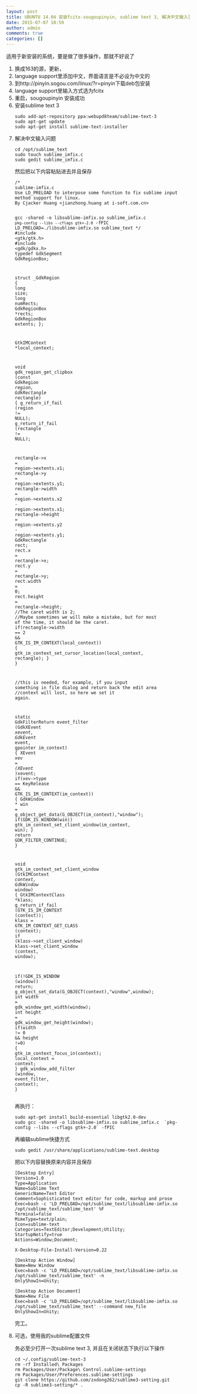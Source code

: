 ```yaml
---
layout: post
title: UBUNTU 14.04 安装fcitx-sougoupinyin, sublime text 3, 解决中文输入[轉]
date: 2015-07-07 10:59
author: admin
comments: true
categories: []
---
```

适用于新安装的系统，要是做了很多操作，那就不好说了
<ol>
	<li>换成163的源，更新，</li>
	<li>language support里添加中文，界面语言是不必设为中文的</li>
	<li>到http://pinyin.sogou.com/linux/?r=pinyin下载deb包安装</li>
	<li>language support里输入方式选为fcitx</li>
	<li>重启，sougoupinyin 安装成功</li>
	<li>安装sublime text 3
<pre class="prettyprint lang-bash prettyprinted" lang="bash"><code contenteditable="true"><span class="pln">sudo add</span><span class="pun">-</span><span class="pln">apt</span><span class="pun">-</span><span class="pln">repository ppa</span><span class="pun">:</span><span class="pln">webupd8team</span><span class="pun">/</span><span class="pln">sublime</span><span class="pun">-</span><span class="pln">text</span><span class="pun">-</span><span class="lit">3</span><span class="pln">
sudo apt</span><span class="pun">-</span><span class="pln">get update
sudo apt</span><span class="pun">-</span><span class="pln">get install sublime</span><span class="pun">-</span><span class="pln">text</span><span class="pun">-</span><span class="pln">installer</span></code></pre>
</li>
	<li>解决中文输入问题
<pre class="prettyprint lang-bash prettyprinted" lang="bash"><code contenteditable="true"><span class="pln">cd </span><span class="pun">/</span><span class="pln">opt</span><span class="pun">/</span><span class="pln">sublime_text
sudo touch sublime_imfix</span><span class="pun">.</span><span class="pln">c
sudo gedit sublime_imfix</span><span class="pun">.</span><span class="pln">c</span></code></pre>
然后把以下内容粘贴进去并且保存
<pre class="prettyprint lang-c prettyprinted" lang="c"><code contenteditable="true"><span class="com">/*
sublime-imfix.c
Use LD_PRELOAD to interpose some function to fix sublime input method support for linux.
By Cjacker Huang &lt;jianzhong.huang at i-soft.com.cn&gt;

gcc -shared -o libsublime-imfix.so sublime_imfix.c  `pkg-config --libs --cflags gtk+-2.0` -fPIC
LD_PRELOAD=./libsublime-imfix.so sublime_text
*/</span>
<span class="com">#include</span> <span class="str">&lt;gtk/gtk.h&gt;</span>
<span class="com">#include</span> <span class="str">&lt;gdk/gdkx.h&gt;</span>
<span class="kwd">typedef</span> <span class="typ">GdkSegment</span> <span class="typ">GdkRegionBox</span><span class="pun">;</span>

<span class="kwd">struct</span> <span class="typ">_GdkRegion</span>
<span class="pun">{</span>
  <span class="kwd">long</span><span class="pln"> size</span><span class="pun">;</span>
  <span class="kwd">long</span><span class="pln"> numRects</span><span class="pun">;</span>
  <span class="typ">GdkRegionBox</span> <span class="pun">*</span><span class="pln">rects</span><span class="pun">;</span>
  <span class="typ">GdkRegionBox</span><span class="pln"> extents</span><span class="pun">;</span>
<span class="pun">};</span>

<span class="typ">GtkIMContext</span> <span class="pun">*</span><span class="pln">local_context</span><span class="pun">;</span>

<span class="kwd">void</span><span class="pln">
gdk_region_get_clipbox </span><span class="pun">(</span><span class="kwd">const</span> <span class="typ">GdkRegion</span> <span class="pun">*</span><span class="pln">region</span><span class="pun">,</span>
            <span class="typ">GdkRectangle</span>    <span class="pun">*</span><span class="pln">rectangle</span><span class="pun">)</span>
<span class="pun">{</span><span class="pln">
  g_return_if_fail </span><span class="pun">(</span><span class="pln">region </span><span class="pun">!=</span><span class="pln"> NULL</span><span class="pun">);</span><span class="pln">
  g_return_if_fail </span><span class="pun">(</span><span class="pln">rectangle </span><span class="pun">!=</span><span class="pln"> NULL</span><span class="pun">);</span><span class="pln">

  rectangle</span><span class="pun">-&gt;</span><span class="pln">x </span><span class="pun">=</span><span class="pln"> region</span><span class="pun">-&gt;</span><span class="pln">extents</span><span class="pun">.</span><span class="pln">x1</span><span class="pun">;</span><span class="pln">
  rectangle</span><span class="pun">-&gt;</span><span class="pln">y </span><span class="pun">=</span><span class="pln"> region</span><span class="pun">-&gt;</span><span class="pln">extents</span><span class="pun">.</span><span class="pln">y1</span><span class="pun">;</span><span class="pln">
  rectangle</span><span class="pun">-&gt;</span><span class="pln">width </span><span class="pun">=</span><span class="pln"> region</span><span class="pun">-&gt;</span><span class="pln">extents</span><span class="pun">.</span><span class="pln">x2 </span><span class="pun">-</span><span class="pln"> region</span><span class="pun">-&gt;</span><span class="pln">extents</span><span class="pun">.</span><span class="pln">x1</span><span class="pun">;</span><span class="pln">
  rectangle</span><span class="pun">-&gt;</span><span class="pln">height </span><span class="pun">=</span><span class="pln"> region</span><span class="pun">-&gt;</span><span class="pln">extents</span><span class="pun">.</span><span class="pln">y2 </span><span class="pun">-</span><span class="pln"> region</span><span class="pun">-&gt;</span><span class="pln">extents</span><span class="pun">.</span><span class="pln">y1</span><span class="pun">;</span>
  <span class="typ">GdkRectangle</span><span class="pln"> rect</span><span class="pun">;</span><span class="pln">
  rect</span><span class="pun">.</span><span class="pln">x </span><span class="pun">=</span><span class="pln"> rectangle</span><span class="pun">-&gt;</span><span class="pln">x</span><span class="pun">;</span><span class="pln">
  rect</span><span class="pun">.</span><span class="pln">y </span><span class="pun">=</span><span class="pln"> rectangle</span><span class="pun">-&gt;</span><span class="pln">y</span><span class="pun">;</span><span class="pln">
  rect</span><span class="pun">.</span><span class="pln">width </span><span class="pun">=</span> <span class="lit">0</span><span class="pun">;</span><span class="pln">
  rect</span><span class="pun">.</span><span class="pln">height </span><span class="pun">=</span><span class="pln"> rectangle</span><span class="pun">-&gt;</span><span class="pln">height</span><span class="pun">;</span> 
  <span class="com">//The caret width is 2; </span>
  <span class="com">//Maybe sometimes we will make a mistake, but for most of the time, it should be the caret.</span>
  <span class="kwd">if</span><span class="pun">(</span><span class="pln">rectangle</span><span class="pun">-&gt;</span><span class="pln">width </span><span class="pun">==</span> <span class="lit">2</span> <span class="pun">&amp;&amp;</span><span class="pln"> GTK_IS_IM_CONTEXT</span><span class="pun">(</span><span class="pln">local_context</span><span class="pun">))</span> <span class="pun">{</span><span class="pln">
        gtk_im_context_set_cursor_location</span><span class="pun">(</span><span class="pln">local_context</span><span class="pun">,</span><span class="pln"> rectangle</span><span class="pun">);</span>
  <span class="pun">}</span>
<span class="pun">}</span>

<span class="com">//this is needed, for example, if you input something in file dialog and return back the edit area</span>
<span class="com">//context will lost, so here we set it again.</span>

<span class="kwd">static</span> <span class="typ">GdkFilterReturn</span><span class="pln"> event_filter </span><span class="pun">(</span><span class="typ">GdkXEvent</span> <span class="pun">*</span><span class="pln">xevent</span><span class="pun">,</span> <span class="typ">GdkEvent</span> <span class="pun">*</span><span class="pln">event</span><span class="pun">,</span><span class="pln"> gpointer im_context</span><span class="pun">)</span>
<span class="pun">{</span>
    <span class="typ">XEvent</span> <span class="pun">*</span><span class="pln">xev </span><span class="pun">=</span> <span class="pun">(</span><span class="typ">XEvent</span> <span class="pun">*)</span><span class="pln">xevent</span><span class="pun">;</span>
    <span class="kwd">if</span><span class="pun">(</span><span class="pln">xev</span><span class="pun">-&gt;</span><span class="pln">type </span><span class="pun">==</span> <span class="typ">KeyRelease</span> <span class="pun">&amp;&amp;</span><span class="pln"> GTK_IS_IM_CONTEXT</span><span class="pun">(</span><span class="pln">im_context</span><span class="pun">))</span> <span class="pun">{</span>
       <span class="typ">GdkWindow</span> <span class="pun">*</span><span class="pln"> win </span><span class="pun">=</span><span class="pln"> g_object_get_data</span><span class="pun">(</span><span class="pln">G_OBJECT</span><span class="pun">(</span><span class="pln">im_context</span><span class="pun">),</span><span class="str">"window"</span><span class="pun">);</span>
       <span class="kwd">if</span><span class="pun">(</span><span class="pln">GDK_IS_WINDOW</span><span class="pun">(</span><span class="pln">win</span><span class="pun">))</span><span class="pln">
         gtk_im_context_set_client_window</span><span class="pun">(</span><span class="pln">im_context</span><span class="pun">,</span><span class="pln"> win</span><span class="pun">);</span>
    <span class="pun">}</span>
    <span class="kwd">return</span><span class="pln"> GDK_FILTER_CONTINUE</span><span class="pun">;</span>
<span class="pun">}</span>

<span class="kwd">void</span><span class="pln"> gtk_im_context_set_client_window </span><span class="pun">(</span><span class="typ">GtkIMContext</span> <span class="pun">*</span><span class="pln">context</span><span class="pun">,</span>
          <span class="typ">GdkWindow</span>    <span class="pun">*</span><span class="pln">window</span><span class="pun">)</span>
<span class="pun">{</span>
  <span class="typ">GtkIMContextClass</span> <span class="pun">*</span><span class="pln">klass</span><span class="pun">;</span><span class="pln">
  g_return_if_fail </span><span class="pun">(</span><span class="pln">GTK_IS_IM_CONTEXT </span><span class="pun">(</span><span class="pln">context</span><span class="pun">));</span><span class="pln">
  klass </span><span class="pun">=</span><span class="pln"> GTK_IM_CONTEXT_GET_CLASS </span><span class="pun">(</span><span class="pln">context</span><span class="pun">);</span>
  <span class="kwd">if</span> <span class="pun">(</span><span class="pln">klass</span><span class="pun">-&gt;</span><span class="pln">set_client_window</span><span class="pun">)</span><span class="pln">
    klass</span><span class="pun">-&gt;</span><span class="pln">set_client_window </span><span class="pun">(</span><span class="pln">context</span><span class="pun">,</span><span class="pln"> window</span><span class="pun">);</span>

  <span class="kwd">if</span><span class="pun">(!</span><span class="pln">GDK_IS_WINDOW </span><span class="pun">(</span><span class="pln">window</span><span class="pun">))</span>
    <span class="kwd">return</span><span class="pun">;</span><span class="pln">
  g_object_set_data</span><span class="pun">(</span><span class="pln">G_OBJECT</span><span class="pun">(</span><span class="pln">context</span><span class="pun">),</span><span class="str">"window"</span><span class="pun">,</span><span class="pln">window</span><span class="pun">);</span>
  <span class="typ">int</span><span class="pln"> width </span><span class="pun">=</span><span class="pln"> gdk_window_get_width</span><span class="pun">(</span><span class="pln">window</span><span class="pun">);</span>
  <span class="typ">int</span><span class="pln"> height </span><span class="pun">=</span><span class="pln"> gdk_window_get_height</span><span class="pun">(</span><span class="pln">window</span><span class="pun">);</span>
  <span class="kwd">if</span><span class="pun">(</span><span class="pln">width </span><span class="pun">!=</span> <span class="lit">0</span> <span class="pun">&amp;&amp;</span><span class="pln"> height </span><span class="pun">!=</span><span class="lit">0</span><span class="pun">)</span> <span class="pun">{</span><span class="pln">
    gtk_im_context_focus_in</span><span class="pun">(</span><span class="pln">context</span><span class="pun">);</span><span class="pln">
    local_context </span><span class="pun">=</span><span class="pln"> context</span><span class="pun">;</span>
  <span class="pun">}</span><span class="pln">
  gdk_window_add_filter </span><span class="pun">(</span><span class="pln">window</span><span class="pun">,</span><span class="pln"> event_filter</span><span class="pun">,</span><span class="pln"> context</span><span class="pun">);</span> 
<span class="pun">}</span></code></pre>
再执行：
<pre class="prettyprint lang-bash prettyprinted" lang="bash"><code contenteditable="true"><span class="pln">sudo apt</span><span class="pun">-</span><span class="pln">get install build</span><span class="pun">-</span><span class="pln">essential libgtk2</span><span class="pun">.</span><span class="lit">0</span><span class="pun">-</span><span class="pln">dev
sudo gcc </span><span class="pun">-</span><span class="pln">shared </span><span class="pun">-</span><span class="pln">o libsublime</span><span class="pun">-</span><span class="pln">imfix</span><span class="pun">.</span><span class="pln">so sublime_imfix</span><span class="pun">.</span><span class="pln">c  </span><span class="str">`pkg-config --libs --cflags gtk+-2.0`</span> <span class="pun">-</span><span class="pln">fPIC</span></code></pre>
再编辑sublime快捷方式
<pre class="prettyprint lang-bash prettyprinted" lang="bash"><code contenteditable="true"><span class="pln">sudo gedit </span><span class="pun">/</span><span class="pln">usr</span><span class="pun">/</span><span class="pln">share</span><span class="pun">/</span><span class="pln">applications</span><span class="pun">/</span><span class="pln">sublime</span><span class="pun">-</span><span class="pln">text</span><span class="pun">.</span><span class="pln">desktop</span></code></pre>
把以下内容替换原来内容并且保存
<pre class="prettyprint lang-bash prettyprinted" lang="bash"><code contenteditable="true"><span class="pun">[</span><span class="typ">Desktop</span> <span class="typ">Entry</span><span class="pun">]</span>
<span class="typ">Version</span><span class="pun">=</span><span class="lit">1.0</span>
<span class="typ">Type</span><span class="pun">=</span><span class="typ">Application</span>
<span class="typ">Name</span><span class="pun">=</span><span class="typ">Sublime</span> <span class="typ">Text</span>
<span class="typ">GenericName</span><span class="pun">=</span><span class="typ">Text</span> <span class="typ">Editor</span>
<span class="typ">Comment</span><span class="pun">=</span><span class="typ">Sophisticated</span><span class="pln"> text editor </span><span class="kwd">for</span><span class="pln"> code</span><span class="pun">,</span><span class="pln"> markup and prose
</span><span class="typ">Exec</span><span class="pun">=</span><span class="pln">bash </span><span class="pun">-</span><span class="pln">c </span><span class="str">'LD_PRELOAD=/opt/sublime_text/libsublime-imfix.so /opt/sublime_text/sublime_text'</span> <span class="pun">%</span><span class="pln">F
</span><span class="typ">Terminal</span><span class="pun">=</span><span class="pln">false
</span><span class="typ">MimeType</span><span class="pun">=</span><span class="pln">text</span><span class="pun">/</span><span class="pln">plain</span><span class="pun">;</span>
<span class="typ">Icon</span><span class="pun">=</span><span class="pln">sublime</span><span class="pun">-</span><span class="pln">text
</span><span class="typ">Categories</span><span class="pun">=</span><span class="typ">TextEditor</span><span class="pun">;</span><span class="typ">Development</span><span class="pun">;</span><span class="typ">Utility</span><span class="pun">;</span>
<span class="typ">StartupNotify</span><span class="pun">=</span><span class="pln">true
</span><span class="typ">Actions</span><span class="pun">=</span><span class="typ">Window</span><span class="pun">;</span><span class="typ">Document</span><span class="pun">;</span><span class="pln">

X</span><span class="pun">-</span><span class="typ">Desktop</span><span class="pun">-</span><span class="typ">File</span><span class="pun">-</span><span class="typ">Install</span><span class="pun">-</span><span class="typ">Version</span><span class="pun">=</span><span class="lit">0.22</span>

<span class="pun">[</span><span class="typ">Desktop</span> <span class="typ">Action</span> <span class="typ">Window</span><span class="pun">]</span>
<span class="typ">Name</span><span class="pun">=</span><span class="typ">New</span> <span class="typ">Window</span>
<span class="typ">Exec</span><span class="pun">=</span><span class="pln">bash </span><span class="pun">-</span><span class="pln">c </span><span class="str">'LD_PRELOAD=/opt/sublime_text/libsublime-imfix.so /opt/sublime_text/sublime_text'</span> <span class="pun">-</span><span class="pln">n
</span><span class="typ">OnlyShowIn</span><span class="pun">=</span><span class="typ">Unity</span><span class="pun">;</span>

<span class="pun">[</span><span class="typ">Desktop</span> <span class="typ">Action</span> <span class="typ">Document</span><span class="pun">]</span>
<span class="typ">Name</span><span class="pun">=</span><span class="typ">New</span> <span class="typ">File</span>
<span class="typ">Exec</span><span class="pun">=</span><span class="pln">bash </span><span class="pun">-</span><span class="pln">c </span><span class="str">'LD_PRELOAD=/opt/sublime_text/libsublime-imfix.so /opt/sublime_text/sublime_text'</span> <span class="pun">--</span><span class="pln">command new_file
</span><span class="typ">OnlyShowIn</span><span class="pun">=</span><span class="typ">Unity</span><span class="pun">;</span></code></pre>
完工。</li>
	<li>可选，使用我的sublime配置文件
<p class="bold color-red">务必至少打开一次sublime text 3, 并且在关闭状态下执行以下操作</p>

<pre class="prettyprint lang-bash prettyprinted" lang="bash"><code contenteditable="true"><span class="pln">cd </span><span class="pun">~/.</span><span class="pln">config</span><span class="pun">/</span><span class="pln">sublime</span><span class="pun">-</span><span class="pln">text</span><span class="pun">-</span><span class="lit">3</span><span class="pln">
rm </span><span class="pun">-</span><span class="pln">rf </span><span class="typ">Installed</span><span class="pln">\ </span><span class="typ">Packages</span><span class="pln">
rm </span><span class="typ">Packages</span><span class="pun">/</span><span class="typ">User</span><span class="pun">/</span><span class="typ">Package</span><span class="pln">\ </span><span class="typ">Control</span><span class="pun">.</span><span class="pln">sublime</span><span class="pun">-</span><span class="pln">settings
rm </span><span class="typ">Packages</span><span class="pun">/</span><span class="typ">User</span><span class="pun">/</span><span class="typ">Preferences</span><span class="pun">.</span><span class="pln">sublime</span><span class="pun">-</span><span class="pln">settings
git clone https</span><span class="pun">://</span><span class="pln">github</span><span class="pun">.</span><span class="pln">com</span><span class="pun">/</span><span class="pln">zxdong262</span><span class="pun">/</span><span class="pln">sublime3</span><span class="pun">-</span><span class="pln">setting</span><span class="pun">.</span><span class="pln">git
cp </span><span class="pun">-</span><span class="pln">R sublime3</span><span class="pun">-</span><span class="pln">setting</span><span class="pun">/*</span> <span class="pun">.</span></code></pre>
</li>
</ol>
